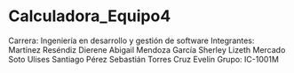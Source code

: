 # Calculadora_Equipo4

Carrera: Ingeniería en desarrollo y gestión de software
Integrantes:
 Martínez Reséndiz Dierene Abigail
 Mendoza García Sherley Lizeth
 Mercado Soto Ulises 
Santiago Pérez Sebastián 
Torres Cruz Evelin
Grupo: IC-1001M
